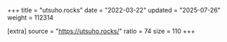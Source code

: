 +++
title = "utsuho.rocks"
date = "2022-03-22"
updated = "2025-07-26"
weight = 112314

[extra]
source = "https://utsuho.rocks/"
ratio = 74
size = 110
+++

